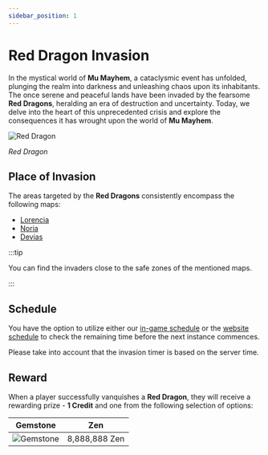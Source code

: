 ```yaml
---
sidebar_position: 1
---
```


# Red Dragon Invasion

In the mystical world of **Mu Mayhem**, a cataclysmic event has unfolded, plunging the realm into darkness and unleashing chaos upon its inhabitants. The once serene and peaceful lands have been invaded by the fearsome **Red Dragons**, heralding an era of destruction and uncertainty. Today, we delve into the heart of this unprecedented crisis and explore the consequences it has wrought upon the world of **Mu Mayhem**.

![Red Dragon](/img/monsters/special/invasions/red-dragon.jpg)

_Red Dragon_

## Place of Invasion

The areas targeted by the **Red Dragons** consistently encompass the following maps:

- [Lorencia](/maps/lorencia)
- [Noria](/maps/noria)
- [Devias](/maps/devias)

:::tip

You can find the invaders close to the safe zones of the mentioned maps.

:::

## Schedule

You have the option to utilize either our [in-game schedule](/client-features/schedule) or the [website schedule](https://lotusmu.org/schedule) to check the remaining time before the next instance commences.

Please take into account that the invasion timer is based on the server time.

## Reward

When a player successfully vanquishes a **Red Dragon**, they will receive a rewarding prize - **1 Credit** and one from the following selection of options:

|                  Gemstone                   |      Zen      |
| :-----------------------------------------: | :-----------: |
| ![Gemstone](/img/items/jewels/gemstone.png) | 8,888,888 Zen |
